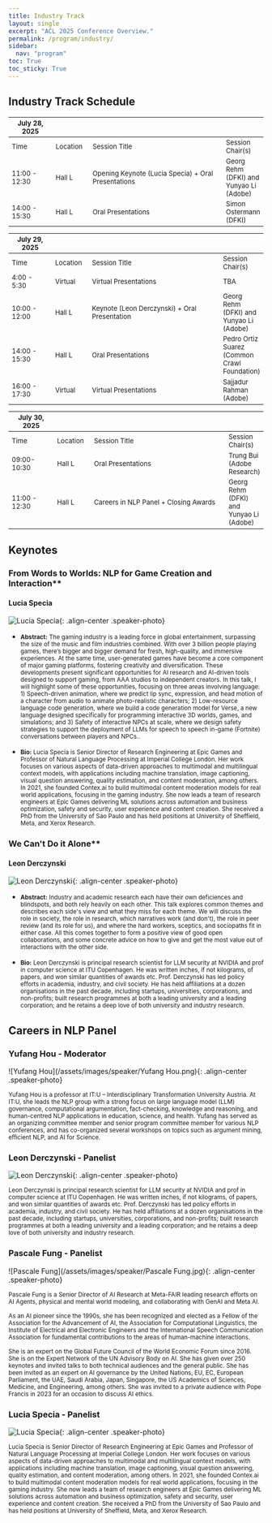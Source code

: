 ```yaml
---
title: Industry Track
layout: single
excerpt: "ACL 2025 Conference Overview."
permalink: /program/industry/
sidebar:
  nav: "program"
toc: True
toc_sticky: True
---
```


## Industry Track Schedule 

<style>
.speaker-photo { width: 200px; height: 200px; object-fit: contain; }
table {
    width: 100%;
    font-size: small;
}
table th:first-of-type {
    width: 20%;
}
table th:nth-of-type(2) {
    width: 15%;
}
table th:nth-of-type(3) {
    width: 65%;
}
</style>

| <span>July 28, 2025</span> | | | | 
| -- | -- | -- | -- |
| Time | Location | Session Title | Session Chair(s)|
| 11:00 - 12:30 | Hall L | Opening Keynote (Lucia Specia) + Oral Presentations | Georg Rehm (DFKI) and Yunyao Li (Adobe)|
| 14:00 - 15:30 | Hall L | Oral Presentations |Simon Ostermann (DFKI) |

| <span>July 29, 2025</span> | | | |
| -- | -- | -- | -- |
| Time | Location | Session Title |Session Chair(s)|
| 4:00 - 5:30   | Virtual | Virtual Presentations | TBA |
| 10:00 - 12:00 | Hall L | Keynote (Leon Derczynski) + Oral Presentation   | Georg Rehm (DFKI) and Yunyao Li (Adobe)|
| 14:00 - 15:30 | Hall L | Oral Presentations |Pedro Ortiz Suarez (Common Crawl Foundation)  |
| 16:00 - 17:30 | Virtual | Virtual Presentations | Sajjadur Rahman (Adobe) |

| <span>July 30, 2025</span> | | | | 
| -- | -- | -- | -- |
| Time | Location | Session Title | Session Chair(s)|
| 09:00-10:30 | Hall L | Oral Presentations |Trung Bui (Adobe Research)  |
| 11:00 - 12:30 | Hall L | Careers in NLP Panel + Closing Awards | Georg Rehm (DFKI) and Yunyao Li (Adobe)|


## Keynotes

### From Words to Worlds: NLP for Game Creation and Interaction**
#### Lucia Specia

![Lucia Specia](/assets/images/speaker/Lucia_Specia.jpg){: .align-center .speaker-photo}

* <small>**Abstract:** The gaming industry is a leading force in global entertainment, surpassing the size of the
music and film industries combined. With over 3 billion people playing games, there’s bigger and bigger demand for fresh, high-quality, and immersive experiences. At the same time, user-generated games have become a core component of major gaming platforms, fostering creativity and diversification. These developments present significant opportunities for AI research and AI-driven tools designed to support gaming, from AAA studios to independent creators. In this talk, I will highlight some of these opportunities, focusing on three areas involving language: 1) Speech-driven animation, where we predict lip sync, expression, and head motion of a character from audio to animate photo-realistic characters; 2) Low-resource language code generation, where we build a code generation model for Verse, a new language designed specifically for programming interactive 3D worlds, games, and simulations; and 3) Safety of interactive NPCs at scale, where we design safety strategies to support the deployment of LLMs for speech to speech in-game (Fortnite) conversations between players and NPCs..</small>

* <small>**Bio:**  Lucia Specia is Senior Director of Research Engineering at Epic Games and Professor of Natural
Language Processing at Imperial College London. Her work focuses on various aspects of data-driven approaches to multimodal and multilingual context models, with applications including machine translation, image captioning, visual question answering, quality estimation, and content moderation, among others. In 2021, she founded Contex.ai to build multimodal content moderation models for real world
applications, focusing in the gaming industry. She now leads a team of research engineers at Epic Games delivering ML solutions across automation and business optimization, safety and security, user experience and content creation. She received a PhD from the University of Sao Paulo and has held positions at University of Sheffield, Meta, and Xerox Research.</small>


### We Can't Do it Alone**
#### Leon Derczynski

![Leon Derczynski](/assets/images/speaker/Leon_Derczynski.jpg){: .align-center .speaker-photo}

* <small>**Abstract:** Industry and academic research each have their own deficiences and blindspots, and both rely heavily on each other. This talk explores common themes and describes each side's view and what they miss for each theme. We will discuss the role in society, the role in research, which narratives work (and don't), the role in peer review (and its role for us), and where the hard workers, sceptics, and sociopaths fit in either case. All this comes together to form a positive view of good open collaborations, and some concrete advice on how to give and get the most value out of interactions with the other side.</small>

* <small>**Bio:** Leon Derczynski is principal research scientist for LLM security at NVIDIA and prof in computer science at ITU Copenhagen. He was written inches, if not kilograms, of papers, and won similar quantities of awards etc. Prof. Derczynski has led policy efforts in academia, industry, and civil society. He has held affiliations at a dozen organisations in the past decade, including startups, universities, corporations, and non-profits; built research programmes at both a leading university and a leading corporation; and he retains a deep love of both university and industry research.
 </small>

## Careers in NLP Panel

### Yufang Hou - Moderator

![Yufang Hou](/assets/images/speaker/Yufang Hou.png){: .align-center .speaker-photo}
  
<small>Yufang Hou is a professor at IT:U – Interdisciplinary Transformation University Austria. At IT:U, she leads the NLP group with a strong focus on large language model (LLM) governance, computational argumentation, fact-checking, knowledge and reasoning, and human-centred NLP applications in education, science, and health. Yufang has served as an organizing committee member and senior program committee member for various NLP conferences, and has co-organized several workshops on topics such as argument mining, efficient NLP, and AI for Science.</small>

### Leon Derczynski - Panelist

![Leon Derczynski](/assets/images/speaker/Leon_Derczynski.jpg){: .align-center .speaker-photo}

<small>Leon Derczynski is principal research scientist for LLM security at NVIDIA and prof in computer science at ITU Copenhagen. He was written inches, if not kilograms, of papers, and won similar quantities of awards etc. Prof. Derczynski has led policy efforts in academia, industry, and civil society. He has held affiliations at a dozen organisations in the past decade, including startups, universities, corporations, and non-profits; built research programmes at both a leading university and a leading corporation; and he retains a deep love of both university and industry research.
 </small>


### Pascale Fung - Panelist

![Pascale Fung](/assets/images/speaker/Pascale Fung.jpg){: .align-center .speaker-photo}

<small> Pascale Fung is a Senior Director of AI Research at Meta-FAIR leading research efforts on AI Agents, physical and mental world modeling, and collaborating with GenAI and Meta AI.</small>

<small>As an AI pioneer since the 1990s, she has been recognized and elected as a Fellow of the Association for the Advancement of AI, the Association for Computational Linguistics, the Institute of Electrical and Electronic Engineers and the International Speech Communication Association for fundamental contributions to the areas of human-machine interactions.</small>

<small>She is an expert on the Global Future Council of the World Economic Forum since 2016. She is on the Expert Network of the UN Advisory Body on AI. She has given over 250 keynotes and invited talks to both technical audiences and the general public. She has been invited as an expert on AI governance by the United Nations, EU, EC, European Parliament, the UAE, Saudi Arabia, Japan, Singapore, the US Academics of Sciences, Medicine, and Engineering, among others. She was invited to a private audience with Pope Francis in 2023 for an occasion to discuss AI ethics. </small>

### Lucia Specia - Panelist

![Lucia Specia](/assets/images/speaker/Lucia_Specia.jpg){: .align-center .speaker-photo}

<small> Lucia Specia is Senior Director of Research Engineering at Epic Games and Professor of Natural
Language Processing at Imperial College London. Her work focuses on various aspects of data-driven approaches to multimodal and multilingual context models, with applications including machine translation, image captioning, visual question answering, quality estimation, and content moderation, among others. In 2021, she founded Contex.ai to build multimodal content moderation models for real world
applications, focusing in the gaming industry. She now leads a team of research engineers at Epic Games delivering ML solutions across automation and business optimization, safety and security, user experience and content creation. She received a PhD from the University of Sao Paulo and has held positions at University of Sheffield, Meta, and Xerox Research.</small>
